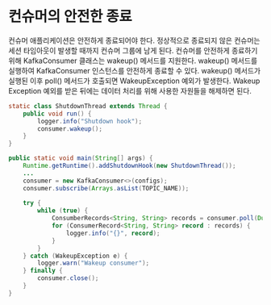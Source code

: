 # 컨슈머의 안전한 종료

컨슈머 애플리케이션은 안전하게 종료되어야 한다. 정상적으로 종료되지 않은 컨슈머는 세션 타임아웃이 발생할 때까지 컨슈머 그룹에 남게 된다. 컨슈머를 안전하게 종료하기 위해 KafkaConsumer 클래스는 wakeup() 메서드를 지원한다. wakeup() 메서드를 실행하여 KafkaConsumer 인스턴스를 안전하게 종료할 수 있다. wakeup() 메서드가 실행된 이후 poll() 메서드가 호출되면 WakeupException 예외가 발생한다. Wakeup Exception 예외를 받은 뒤에는 데이터 처리를 위해 사용한 자원들을 해제하면 된다.

```java
static class ShutdownThread extends Thread {
    public void run() {
        logger.info("Shutdown hook");
        consumer.wakeup();
    }
}

public static void main(String[] args) {
    Runtime.getRuntime().addShutdownHook(new ShutdownThread());
    ...
    consumer = new KafkaConsumer<>(configs);
    consumer.subscribe(Arrays.asList(TOPIC_NAME));
    
    try {
        while (true) {
            ConsumberRecords<String, String> records = consumer.poll(Duration.ofSecond(1));
            for (ConsumerRecord<String, String> record : records) {
                logger.info("{}", record);
            }
        }
    } catch (WakeupException e) {
        logger.warn("Wakeup consumer");
    } finally {
        consumer.close();
    }
}
```
